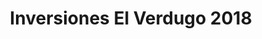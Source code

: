 ---
title: "Inversiones El Verdugo 2018"
url: /ciudad-guayana-puerto-ordaz/inversiones-el-verdugo-2018/
shop: Lebensmittel
---
